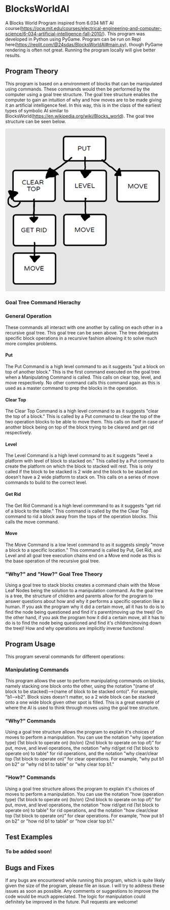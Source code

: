 # BlocksWorldAI
A Blocks World Program inspired from 6.034 MIT AI course(https://ocw.mit.edu/courses/electrical-engineering-and-computer-science/6-034-artificial-intelligence-fall-2010/). This program was developed in Python using PyGame. Program can be run on Repl here(https://replit.com/@24sdas/BlocksWorldAI#main.py), though PyGame rendering is often not great. Running the program locally will give better results. 

## Program Theory
This program is based on a environment of blocks that can be manipulated using commands. These commands would then be performed by the computer using a goal tree structure. The goal tree structure enables the computer to gain an intuition of why and how moves are to be made giving it an artificial intelligence feel. In this way, this is in the class of the earliest types of symbolic AI similar to BlocksWorld(https://en.wikipedia.org/wiki/Blocks_world). The goal tree structure can be seen below.

![Goal Tree PNG](https://github.com/Saptak625/BlocksWorldAI/blob/main/ReadMe%20Images/goaltree.png)

### Goal Tree Command Hierachy
### General Operation
These commands all interact with one another by calling on each other in a recursive goal tree. This goal tree can be seen above. The tree delegates specific block operations in a recursive fashion allowing it to solve much more complex problems.
#### Put
The Put Command is a high level command to as it suggests "put a block on top of another block." This is the first command executed on the goal tree when a Manipulating Command is called. This calls on clear top, level, and move respectively. No other command calls this command again as this is used as a master command to prep the blocks in the operation. 

#### Clear Top
The Clear Top Command is a high level command to as it suggests "clear the top of a block." This is called by a Put command to clear the top of the two operation blocks to be able to move them. This calls on itself in case of another block being on top of the block trying to be cleared and get rid respectively.

#### Level
The Level Command is a high level command to as it suggests "level a platform with level of block to stacked on." This called by a Put command to create the platform on which the block to stacked will rest. This is only called if the block to be stacked is 2 wide and the block to be stacked on doesn't have a 2 wide platform to stack on. This calls on a series of move commands to build to the correct level.

#### Get Rid
The Get Rid Command is a high level commmand to as it suggests "get rid of a block to the table." This command is called by the the Clear Top command to rid a block away from the tops of the operation blocks. This calls the move command. 

#### Move
The Move Command is a low level command to as it suggests simply "move a block to a specific location." This command is called by Put, Get Rid, and Level and all goal tree execution chains end on a Move end node as this is the base operation of the recursive goal tree. 


### "Why?" and "How?" Goal Tree Theory
Using a goal tree to stack blocks creates a command chain with the Move Leaf Nodes being the solution to a manipulation command. As the goal tree is a tree, the structure of children and parents allow for the program to answer questions about how and why it performs a specific operation like a human. If you ask the program why it did a certain move, all it has to do is to find the node being questioned and find it's parent(moving up the tree)! On the other hand, if you ask the program how it did a certain move, all it has to do is to find the node being questioned and find it's children(moving down the tree)! How and why operations are implicitly inverse functions!

## Program Usage
This program several commands for different operations:

### Manipulating Commands
This program allows the user to perform manipulating commands on blocks, namely stacking one block onto the other, using the notation "(name of block to be stacked)-->(name of block to be stacked onto)". For example, "b1-->b2". Block sizes doesn't matter, so a 2 wide block can be stacked onto a one wide block given other spot is filled. This is a great example of where the AI is used to think through moves using the goal tree structure.

### "Why?" Commands
Using a goal tree structure allows the program to explain it's choices of moves to perform a manipulation. You can use the notation "why (operation type) (1st block to operate on) (to/on) (2nd block to operate on top of)" for put, move, and level operations, the notation "why rid/get rid (1st block to operate on) to table" for rid operations, and the notation "why clear/clear top (1st block to operate on)" for clear operations. For example, "why put b1 on b2" or "why rid b1 to table" or "why clear top b1."

### "How?" Commands
Using a goal tree structure allows the program to explain it's choices of moves to perform a manipulation. You can use the notation "how (operation type) (1st block to operate on) (to/on) (2nd block to operate on top of)" for put, move, and level operations, the notation "how rid/get rid (1st block to operate on) to table" for rid operations, and the notation "how clear/clear top (1st block to operate on)" for clear operations. For example, "how put b1 on b2" or "how rid b1 to table" or "how clear top b1."

## Test Examples 
### To be added soon!

## Bugs and Fixes
If any bugs are encountered while running this program, which is quite likely given the size of the program, please file an issue.  I will try to address these issues as soon as possible. Any comments or suggestions to improve the code would be much appreciated. The logic for manipulation could definitely be improved in the future. Pull requests are welcome!

